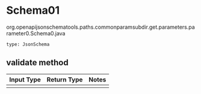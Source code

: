 # Schema01
org.openapijsonschematools.paths.commonparamsubdir.get.parameters.parameter0.Schema0.java
```
type: JsonSchema
```

## validate method
Input Type | Return Type | Notes
------------ | ------------- | -------------
 |  |
